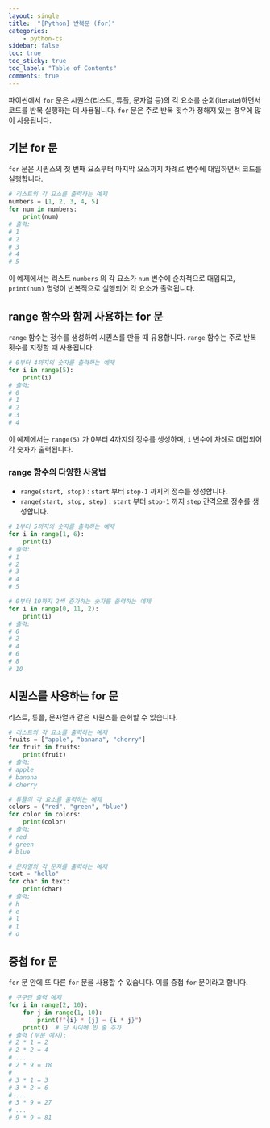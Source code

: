 ```yaml
---
layout: single
title:  "[Python] 반복문 (for)"
categories: 
    - python-cs
sidebar: false
toc: true
toc_sticky: true
toc_label: "Table of Contents"
comments: true
---
```


파이썬에서 `for` 문은 시퀀스(리스트, 튜플, 문자열 등)의 각 요소를 순회(iterate)하면서 코드를 반복 실행하는 데 사용됩니다. `for` 문은 주로 반복 횟수가 정해져 있는 경우에 많이 사용됩니다.


## 기본 for 문

`for` 문은 시퀀스의 첫 번째 요소부터 마지막 요소까지 차례로 변수에 대입하면서 코드를 실행합니다.

```python
# 리스트의 각 요소를 출력하는 예제
numbers = [1, 2, 3, 4, 5]
for num in numbers:
    print(num)
# 출력:
# 1
# 2
# 3
# 4
# 5
```

이 예제에서는 리스트 `numbers` 의 각 요소가 `num` 변수에 순차적으로 대입되고, `print(num)` 명령이 반복적으로 실행되어 각 요소가 출력됩니다.


## range 함수와 함께 사용하는 for 문
`range` 함수는 정수를 생성하여 시퀀스를 만들 때 유용합니다. `range` 함수는 주로 반복 횟수를 지정할 때 사용됩니다.

```python
# 0부터 4까지의 숫자를 출력하는 예제
for i in range(5):
    print(i)
# 출력:
# 0
# 1
# 2
# 3
# 4
```

이 예제에서는 `range(5)` 가 0부터 4까지의 정수를 생성하며, `i` 변수에 차례로 대입되어 각 숫자가 출력됩니다.

### range 함수의 다양한 사용법
- `range(start, stop)` : `start` 부터 `stop-1` 까지의 정수를 생성합니다.
- `range(start, stop, step)` : `start` 부터 `stop-1` 까지 `step` 간격으로 정수를 생성합니다.

```python
# 1부터 5까지의 숫자를 출력하는 예제
for i in range(1, 6):
    print(i)
# 출력:
# 1
# 2
# 3
# 4
# 5

# 0부터 10까지 2씩 증가하는 숫자를 출력하는 예제
for i in range(0, 11, 2):
    print(i)
# 출력:
# 0
# 2
# 4
# 6
# 8
# 10
```


## 시퀀스를 사용하는 for 문
리스트, 튜플, 문자열과 같은 시퀀스를 순회할 수 있습니다.

```python
# 리스트의 각 요소를 출력하는 예제
fruits = ["apple", "banana", "cherry"]
for fruit in fruits:
    print(fruit)
# 출력:
# apple
# banana
# cherry

# 튜플의 각 요소를 출력하는 예제
colors = ("red", "green", "blue")
for color in colors:
    print(color)
# 출력:
# red
# green
# blue

# 문자열의 각 문자를 출력하는 예제
text = "hello"
for char in text:
    print(char)
# 출력:
# h
# e
# l
# l
# o
```


## 중첩 for 문
`for` 문 안에 또 다른 `for` 문을 사용할 수 있습니다. 이를 중첩 `for` 문이라고 합니다.

```python
# 구구단 출력 예제
for i in range(2, 10):
    for j in range(1, 10):
        print(f"{i} * {j} = {i * j}")
    print()  # 단 사이에 빈 줄 추가
# 출력 (부분 예시):
# 2 * 1 = 2
# 2 * 2 = 4
# ...
# 2 * 9 = 18
#
# 3 * 1 = 3
# 3 * 2 = 6
# ...
# 3 * 9 = 27
# ...
# 9 * 9 = 81
```